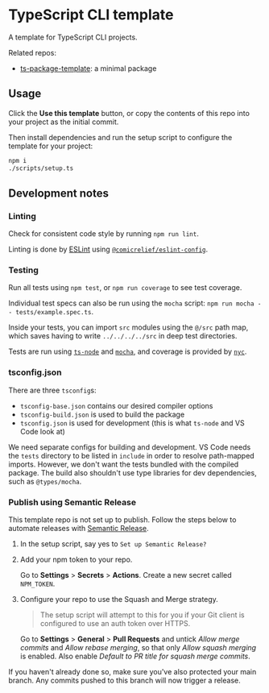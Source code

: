 # TypeScript CLI template

A template for TypeScript CLI projects.

Related repos:

- [ts-package-template](https://github.com/seb-cr/ts-package-template): a minimal package

## Usage

Click the **Use this template** button, or copy the contents of this repo into your project as the initial commit.

Then install dependencies and run the setup script to configure the template for your project:

```sh
npm i
./scripts/setup.ts
```

## Development notes

### Linting

Check for consistent code style by running `npm run lint`.

Linting is done by [ESLint](https://eslint.org) using [`@comicrelief/eslint-config`](https://github.com/comicrelief/eslint-config).

### Testing

Run all tests using `npm test`, or `npm run coverage` to see test coverage.

Individual test specs can also be run using the `mocha` script: `npm run mocha -- tests/example.spec.ts`.

Inside your tests, you can import `src` modules using the `@/src` path map, which saves having to write `../../../../src` in deep test directories.

Tests are run using [`ts-node`](https://typestrong.org/ts-node/docs/) and [`mocha`](https://mochajs.org), and coverage is provided by [`nyc`](https://istanbul.js.org).

### tsconfig.json

There are three `tsconfig`s:

- `tsconfig-base.json` contains our desired compiler options
- `tsconfig-build.json` is used to build the package
- `tsconfig.json` is used for development (this is what `ts-node` and VS Code look at)

We need separate configs for building and development. VS Code needs the `tests` directory to be listed in `include` in order to resolve path-mapped imports. However, we don't want the tests bundled with the compiled package. The build also shouldn't use type libraries for dev dependencies, such as `@types/mocha`.

### Publish using Semantic Release

This template repo is not set up to publish. Follow the steps below to automate releases with [Semantic Release](https://semantic-release.gitbook.io).

1. In the setup script, say yes to `Set up Semantic Release?`

2. Add your npm token to your repo.

   Go to **Settings** > **Secrets** > **Actions**. Create a new secret called `NPM_TOKEN`.

3. Configure your repo to use the Squash and Merge strategy.

   > The setup script will attempt to this for you if your Git client is configured to use an auth token over HTTPS.

   Go to **Settings** > **General** > **Pull Requests** and untick *Allow merge commits* and *Allow rebase merging*, so that only *Allow squash merging* is enabled. Also enable *Default to PR title for squash merge commits*.

If you haven't already done so, make sure you've also protected your main branch. Any commits pushed to this branch will now trigger a release.
